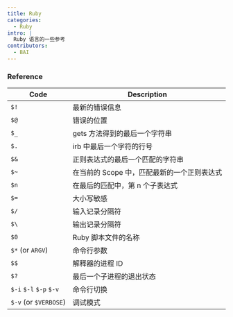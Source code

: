 ```yaml
---
title: Ruby
categories:
  - Ruby
intro: |
  Ruby 语言的一些参考
contributors:
  - BAI
---
```


### Reference

| Code                    | Description                                 |
| ----------------------- | ------------------------------------------- |
| `$!`                    | 最新的错误信息                              |
| `$@`                    | 错误的位置                                  |
| `$_`                    | gets 方法得到的最后一个字符串               |
| `$.`                    | irb 中最后一个字符的行号                    |
| `$&`                    | 正则表达式的最后一个匹配的字符串            |
| `$~`                    | 在当前的 Scope 中，匹配最新的一个正则表达式 |
| `$n`                    | 在最后的匹配中，第 n 个子表达式             |
| `$=`                    | 大小写敏感                                  |
| `$/`                    | 输入记录分隔符                              |
| `$\`                    | 输出记录分隔符                              |
| `$0`                    | Ruby 脚本文件的名称                         |
| `$*` (or `ARGV`)        | 命令行参数                                  |
| `$$`                    | 解释器的进程 ID                             |
| `$?`                    | 最后一个子进程的退出状态                    |
| `$-i` `$-l` `$-p` `$-v` | 命令行切换                                  |
| `$-v` (or `$VERBOSE`)   | 调试模式                                    |
